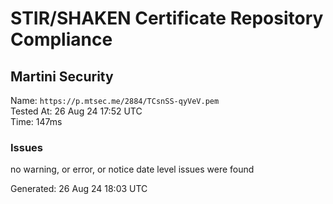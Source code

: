 # STIR/SHAKEN Certificate Repository Compliance

## Martini Security

Name: `https://p.mtsec.me/2884/TCsnSS-qyVeV.pem`\
Tested At: 26 Aug 24 17:52 UTC\
Time: 147ms

### Issues

no warning, or error, or notice date level issues were found

Generated: 26 Aug 24 18:03 UTC